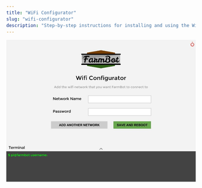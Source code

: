 ```yaml
---
title: "WiFi Configurator"
slug: "wifi-configurator"
description: "Step-by-step instructions for installing and using the WiFi Configurator utility"
---
```



![f7375992-a617-11e4-9b88-a4c46baecf7b.jpg](_images/a617-11e4-9b88-a4c46baecf7b.jpg)


